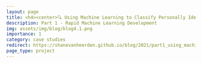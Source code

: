 ```yaml
---
layout: page
title: <h4><center>🔍 Using Machine Learning to Classify Personally Identifiable Data Fields</center></h4>
description: Part 1 - Rapid Machine Learning Development
img: assets/img/blog/blog4.1.png
importance: 1
category: case studies
redirect: https://shanevanheerden.github.io/blog/2021/part1_using_machine_learning_to_classify_personally_identifiable_data_fields_description/
page_type: project
---
```

